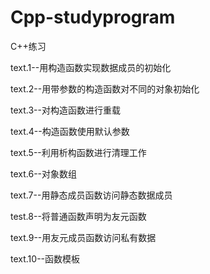 # Cpp-studyprogram
C++练习

text.1--用构造函数实现数据成员的初始化

text.2--用带参数的构造函数对不同的对象初始化

text.3--对构造函数进行重载

text.4--构造函数使用默认参数

text.5--利用析构函数进行清理工作

text.6--对象数组

text.7--用静态成员函数访问静态数据成员

test.8--将普通函数声明为友元函数

text.9--用友元成员函数访问私有数据

text.10--函数模板
